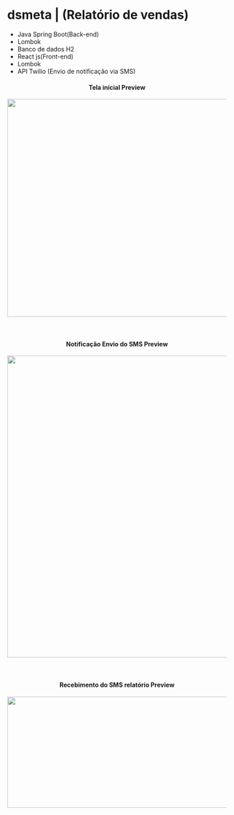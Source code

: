 # dsmeta | (Relatório de vendas)

<ul>
<li>Java Spring Boot(Back-end)</li>
<li>Lombok</li>
<li>Banco de dados H2 </li>
<li>React js(Front-end)</li>
<li>Lombok</li>
<li>API Twilio (Envio de notificação via SMS) </li>

</ul>


<div align="center">
  <h4>Tela inicial Preview</h4>
<img height="500" width="1915" src="https://user-images.githubusercontent.com/62127980/204376816-c1b49e9a-59be-4467-ba0e-31b8986b81d2.png">
</div><br><br>

<div align="center">
  <h4>Notificação Envio do SMS Preview</h4>
<img height="693" width="1200" src="https://user-images.githubusercontent.com/62127980/204376825-3b506656-6b1a-423e-b988-67ead6b9275a.png">
</div><br><br>

<div align="center">
  <h4>Recebimento do SMS relatório Preview</h4>
<img height="255" width="828" src="https://user-images.githubusercontent.com/62127980/204376826-50b5d523-85e5-43d3-93da-4a776f27584a.jpg">
</div><br><br>
